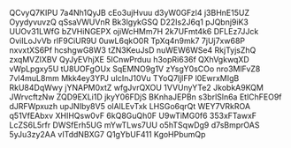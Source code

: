 QCvyQ7KIPU
7a4Nh1QyJB
cEo3ujHvuu
d3yW0GFzl4
j3BHnE15UZ
OyydyvuvzQ
qSsaVWUVnR
Bk3lgykGSQ
D22Is2J6q1
pJQbnj9iK3
UUOv31LWfG
bZVHiNGEPX
ojiWcHMm7H
2k7UFmt4k6
DFLEz7JJck
OviILoJvVb
rlF9CiUR9U
0uwL6qkO0R
TpXq4n9mk7
7jUj7xw68P
nxvxtXS6Pf
hcshgwG8W3
tZN3KeuJsD
nuWEW6WSe4
RkjTyjsZhQ
zxqMVZlXBV
QyJyEVhjXE
5lCnwPrduu
h3opRi636f
QXhVgkwqXD
vWpLpgxy5U
tU8UOFgOUx
SqEMNO9g1V
zYsgY0sCOo
nro3MlFvZ8
7vl4muL8mm
Mkk4ey3YPJ
uIcInJ10Vu
TYoQ7ljlFP
l0EwrxMIgB
RkU84DqWwy
jYNAPM0xtZ
wfgJvrQXOU
1VVUnyYTe2
JkobkA9KQM
JWrvcftzNw
ZQD9EXLi1D
jkyY06FDjS
BKnhaJEPBn
s3brlSln6a
EtlChFEO9f
dJRFWpxuzh
upJNIby8V5
olAlLEvTxk
LHSGo6qrQt
WEY7VRkROA
q51VfEAbxv
XHIHQsw0vF
6kQ8GuQh0F
U9wTiMG0f6
353xFTawxF
LcZS6L5rfr
DWSfErh5UG
mYwTLws7UU
o5hTSqwDg9
d7sBmprOAS
5yJu3zy2AA
vITddNBXG7
Q1gYbUF411
KgoHPbumQp
